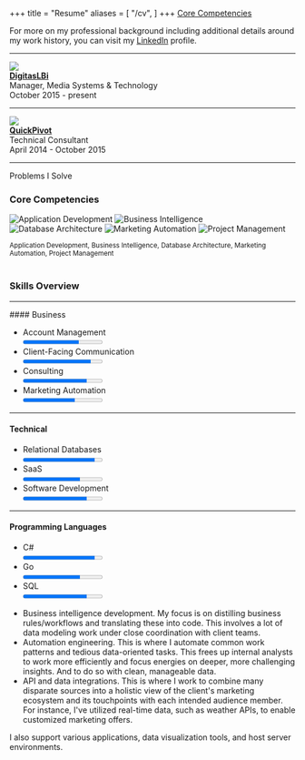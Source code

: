 +++
title = "Resume"
aliases = [
    "/cv",
]
+++
[Core Competencies](#core_competencies)

For more on my professional background including additional details around my work history, you can visit my <a href="https://www.linkedin.com/in/andrewrgoss" target="_blank">LinkedIn</a> profile. <!--You can also find a downloadable copy of my resume [here](/AndrewGoss_Resume.pdf).-->

<hr>
<a href="http://www.digitaslbi.com/us" target="_blank"><img src="/img/digitaslbi_logo.png"></a><br>
<a href="http://www.digitaslbi.com/us" target="_blank"><b>DigitasLBi</b></a><br>
Manager, Media Systems & Technology<br>
October 2015 - present<br>
<hr>
<a href="http://www.quickpivot.com" target="_blank"><img src="/img/quickpivot_logo.png"></a><br>
<a href="http://www.quickpivot.com" target="_blank"><b>QuickPivot</b></a><br>
Technical Consultant<br>
April 2014 - October 2015<br>
<hr>

Problems I Solve

### <a name="core_competencies"></a>Core Competencies
![Application Development](/img/coding.png "Application Development")
![Business Intelligence](/img/analysis.png "Business Intelligence")
![Database Architecture](/img/database.png "Database Architecture") 
![Marketing Automation](/img/gears.png "Marketing Automation")
![Project Management](/img/projectmanagement.png "Project Management")

<sub>Application Development, Business Intelligence, Database Architecture, Marketing Automation, Project Management</sub><br><br>

<!--<div class="img">
    <img src="/img/coding.png" alt="Application Development">
  <div class="desc">Application Development</div>
</div>
<div class="img">
    <img src="/img/analysis.png" alt="Business Intelligence">
  <div class="desc">Business Intelligence</div>
</div>
<div class="img">
    <img src="/img/database.png" alt="Database Architecture">
  <div class="desc">Database Architecture</div>
</div>
<div class="img">
    <img src="/img/gears.png" alt="Marketing Automation">
  <div class="desc">Marketing Automation</div>
</div>
<div class="img">
    <img src="/img/projectmanagement.png" alt="Project Management">
  <div class="desc">Project Management</div>
</div>-->

### Skills Overview
<hr>
#### Business
<ul class="compact">
<li>
 <label>Account Management</label><br>
 <progress max="1.0" value="0.7"></progress>
</li>
<li>
 <label>Client-Facing Communication</label><br>
 <progress max="1.0" value="0.85"></progress>
</li>
<li>
 <label>Consulting</label><br>
 <progress max="1.0" value="0.8"></progress>
</li>
<li>
 <label>Marketing Automation</label><br>
 <progress max="1.0" value="0.65"></progress>
</li>
</ul>

<hr>

#### Technical
<ul class="compact">
<li>
 <label>Relational Databases</label><br>
 <progress max="1.0" value="0.9"></progress>
</li>
<li>
 <label>SaaS</label><br>
 <progress max="1.0" value="0.72"></progress>
</li>
<li>
 <label>Software Development</label><br>
 <progress max="1.0" value="0.8"></progress>
</li>
</ul>

<hr>

#### Programming Languages
<ul class="compact">
<li>
 <label>C#</label><br>
 <progress max="1.0" value="0.9"></progress>
</li>
<li>
 <label>Go</label><br>
 <progress max="1.0" value="0.72"></progress>
</li>
<li>
 <label>SQL</label><br>
 <progress max="1.0" value="0.8"></progress>
</li>
</ul>

* Business intelligence development. My focus is on distilling business rules/workflows and translating these into code. This involves a lot of data modeling work under close coordination with client teams.
* Automation engineering. This is where I automate common work patterns and tedious data-oriented tasks. This frees up internal analysts to work more efficiently and focus energies on deeper, more challenging insights. And to do so with clean, manageable data.
* API and data integrations. This is where I work to combine many disparate sources into a holistic view of the client's marketing ecosystem and its touchpoints with each intended audience member. For instance, I've utilized real-time data, such as weather APIs, to enable customized marketing offers. 

I also support various applications, data visualization tools, and host server environments.